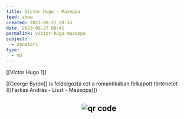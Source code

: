 ```yaml
---
title: Victor Hugo - Mazeppa
feed: show
created: 2023-08-21 20:35
date: 2023-08-27 08:41
permalink: victor-hugo-mazeppa
subject:
  - zenetöri
type:
  - mű
---
```


[[Victor Hugo 1]]

[[George Byron]] is feldolgozta ezt a romantikában felkapott történetet ([[Farkas András - Liszt - Mazeppa]])



## <p style="text-align: center;"><img src="https://chart.googleapis.com/chart?cht=qr&chl=https://notes.andrasdenes.com/victor-hugo-mazeppa&chs=180x180&choe=UTF-8&chld=L|2" alt="qr code"></p>

